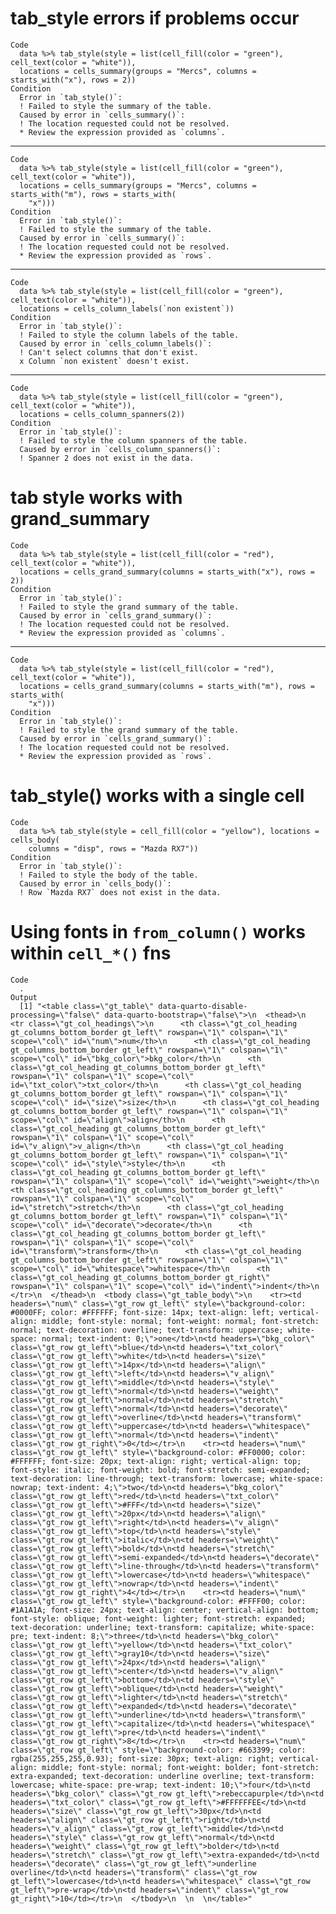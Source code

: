# tab_style errors if problems occur

    Code
      data %>% tab_style(style = list(cell_fill(color = "green"), cell_text(color = "white")),
      locations = cells_summary(groups = "Mercs", columns = starts_with("x"), rows = 2))
    Condition
      Error in `tab_style()`:
      ! Failed to style the summary of the table.
      Caused by error in `cells_summary()`:
      ! The location requested could not be resolved.
      * Review the expression provided as `columns`.

---

    Code
      data %>% tab_style(style = list(cell_fill(color = "green"), cell_text(color = "white")),
      locations = cells_summary(groups = "Mercs", columns = starts_with("m"), rows = starts_with(
        "x")))
    Condition
      Error in `tab_style()`:
      ! Failed to style the summary of the table.
      Caused by error in `cells_summary()`:
      ! The location requested could not be resolved.
      * Review the expression provided as `rows`.

---

    Code
      data %>% tab_style(style = list(cell_fill(color = "green"), cell_text(color = "white")),
      locations = cells_column_labels(`non existent`))
    Condition
      Error in `tab_style()`:
      ! Failed to style the column labels of the table.
      Caused by error in `cells_column_labels()`:
      ! Can't select columns that don't exist.
      x Column `non existent` doesn't exist.

---

    Code
      data %>% tab_style(style = list(cell_fill(color = "green"), cell_text(color = "white")),
      locations = cells_column_spanners(2))
    Condition
      Error in `tab_style()`:
      ! Failed to style the column spanners of the table.
      Caused by error in `cells_column_spanners()`:
      ! Spanner 2 does not exist in the data.

# tab style works with grand_summary

    Code
      data %>% tab_style(style = list(cell_fill(color = "red"), cell_text(color = "white")),
      locations = cells_grand_summary(columns = starts_with("x"), rows = 2))
    Condition
      Error in `tab_style()`:
      ! Failed to style the grand summary of the table.
      Caused by error in `cells_grand_summary()`:
      ! The location requested could not be resolved.
      * Review the expression provided as `columns`.

---

    Code
      data %>% tab_style(style = list(cell_fill(color = "red"), cell_text(color = "white")),
      locations = cells_grand_summary(columns = starts_with("m"), rows = starts_with(
        "x")))
    Condition
      Error in `tab_style()`:
      ! Failed to style the grand summary of the table.
      Caused by error in `cells_grand_summary()`:
      ! The location requested could not be resolved.
      * Review the expression provided as `rows`.

# tab_style() works with a single cell

    Code
      data %>% tab_style(style = cell_fill(color = "yellow"), locations = cells_body(
        columns = "disp", rows = "Mazda RX7"))
    Condition
      Error in `tab_style()`:
      ! Failed to style the body of the table.
      Caused by error in `cells_body()`:
      ! Row `Mazda RX7` does not exist in the data.

# Using fonts in `from_column()` works within `cell_*()` fns

    Code
      .
    Output
      [1] "<table class=\"gt_table\" data-quarto-disable-processing=\"false\" data-quarto-bootstrap=\"false\">\n  <thead>\n    <tr class=\"gt_col_headings\">\n      <th class=\"gt_col_heading gt_columns_bottom_border gt_left\" rowspan=\"1\" colspan=\"1\" scope=\"col\" id=\"num\">num</th>\n      <th class=\"gt_col_heading gt_columns_bottom_border gt_left\" rowspan=\"1\" colspan=\"1\" scope=\"col\" id=\"bkg_color\">bkg_color</th>\n      <th class=\"gt_col_heading gt_columns_bottom_border gt_left\" rowspan=\"1\" colspan=\"1\" scope=\"col\" id=\"txt_color\">txt_color</th>\n      <th class=\"gt_col_heading gt_columns_bottom_border gt_left\" rowspan=\"1\" colspan=\"1\" scope=\"col\" id=\"size\">size</th>\n      <th class=\"gt_col_heading gt_columns_bottom_border gt_left\" rowspan=\"1\" colspan=\"1\" scope=\"col\" id=\"align\">align</th>\n      <th class=\"gt_col_heading gt_columns_bottom_border gt_left\" rowspan=\"1\" colspan=\"1\" scope=\"col\" id=\"v_align\">v_align</th>\n      <th class=\"gt_col_heading gt_columns_bottom_border gt_left\" rowspan=\"1\" colspan=\"1\" scope=\"col\" id=\"style\">style</th>\n      <th class=\"gt_col_heading gt_columns_bottom_border gt_left\" rowspan=\"1\" colspan=\"1\" scope=\"col\" id=\"weight\">weight</th>\n      <th class=\"gt_col_heading gt_columns_bottom_border gt_left\" rowspan=\"1\" colspan=\"1\" scope=\"col\" id=\"stretch\">stretch</th>\n      <th class=\"gt_col_heading gt_columns_bottom_border gt_left\" rowspan=\"1\" colspan=\"1\" scope=\"col\" id=\"decorate\">decorate</th>\n      <th class=\"gt_col_heading gt_columns_bottom_border gt_left\" rowspan=\"1\" colspan=\"1\" scope=\"col\" id=\"transform\">transform</th>\n      <th class=\"gt_col_heading gt_columns_bottom_border gt_left\" rowspan=\"1\" colspan=\"1\" scope=\"col\" id=\"whitespace\">whitespace</th>\n      <th class=\"gt_col_heading gt_columns_bottom_border gt_right\" rowspan=\"1\" colspan=\"1\" scope=\"col\" id=\"indent\">indent</th>\n    </tr>\n  </thead>\n  <tbody class=\"gt_table_body\">\n    <tr><td headers=\"num\" class=\"gt_row gt_left\" style=\"background-color: #0000FF; color: #FFFFFF; font-size: 14px; text-align: left; vertical-align: middle; font-style: normal; font-weight: normal; font-stretch: normal; text-decoration: overline; text-transform: uppercase; white-space: normal; text-indent: 0;\">one</td>\n<td headers=\"bkg_color\" class=\"gt_row gt_left\">blue</td>\n<td headers=\"txt_color\" class=\"gt_row gt_left\">white</td>\n<td headers=\"size\" class=\"gt_row gt_left\">14px</td>\n<td headers=\"align\" class=\"gt_row gt_left\">left</td>\n<td headers=\"v_align\" class=\"gt_row gt_left\">middle</td>\n<td headers=\"style\" class=\"gt_row gt_left\">normal</td>\n<td headers=\"weight\" class=\"gt_row gt_left\">normal</td>\n<td headers=\"stretch\" class=\"gt_row gt_left\">normal</td>\n<td headers=\"decorate\" class=\"gt_row gt_left\">overline</td>\n<td headers=\"transform\" class=\"gt_row gt_left\">uppercase</td>\n<td headers=\"whitespace\" class=\"gt_row gt_left\">normal</td>\n<td headers=\"indent\" class=\"gt_row gt_right\">0</td></tr>\n    <tr><td headers=\"num\" class=\"gt_row gt_left\" style=\"background-color: #FF0000; color: #FFFFFF; font-size: 20px; text-align: right; vertical-align: top; font-style: italic; font-weight: bold; font-stretch: semi-expanded; text-decoration: line-through; text-transform: lowercase; white-space: nowrap; text-indent: 4;\">two</td>\n<td headers=\"bkg_color\" class=\"gt_row gt_left\">red</td>\n<td headers=\"txt_color\" class=\"gt_row gt_left\">#FFF</td>\n<td headers=\"size\" class=\"gt_row gt_left\">20px</td>\n<td headers=\"align\" class=\"gt_row gt_left\">right</td>\n<td headers=\"v_align\" class=\"gt_row gt_left\">top</td>\n<td headers=\"style\" class=\"gt_row gt_left\">italic</td>\n<td headers=\"weight\" class=\"gt_row gt_left\">bold</td>\n<td headers=\"stretch\" class=\"gt_row gt_left\">semi-expanded</td>\n<td headers=\"decorate\" class=\"gt_row gt_left\">line-through</td>\n<td headers=\"transform\" class=\"gt_row gt_left\">lowercase</td>\n<td headers=\"whitespace\" class=\"gt_row gt_left\">nowrap</td>\n<td headers=\"indent\" class=\"gt_row gt_right\">4</td></tr>\n    <tr><td headers=\"num\" class=\"gt_row gt_left\" style=\"background-color: #FFFF00; color: #1A1A1A; font-size: 24px; text-align: center; vertical-align: bottom; font-style: oblique; font-weight: lighter; font-stretch: expanded; text-decoration: underline; text-transform: capitalize; white-space: pre; text-indent: 8;\">three</td>\n<td headers=\"bkg_color\" class=\"gt_row gt_left\">yellow</td>\n<td headers=\"txt_color\" class=\"gt_row gt_left\">gray10</td>\n<td headers=\"size\" class=\"gt_row gt_left\">24px</td>\n<td headers=\"align\" class=\"gt_row gt_left\">center</td>\n<td headers=\"v_align\" class=\"gt_row gt_left\">bottom</td>\n<td headers=\"style\" class=\"gt_row gt_left\">oblique</td>\n<td headers=\"weight\" class=\"gt_row gt_left\">lighter</td>\n<td headers=\"stretch\" class=\"gt_row gt_left\">expanded</td>\n<td headers=\"decorate\" class=\"gt_row gt_left\">underline</td>\n<td headers=\"transform\" class=\"gt_row gt_left\">capitalize</td>\n<td headers=\"whitespace\" class=\"gt_row gt_left\">pre</td>\n<td headers=\"indent\" class=\"gt_row gt_right\">8</td></tr>\n    <tr><td headers=\"num\" class=\"gt_row gt_left\" style=\"background-color: #663399; color: rgba(255,255,255,0.93); font-size: 30px; text-align: right; vertical-align: middle; font-style: normal; font-weight: bolder; font-stretch: extra-expanded; text-decoration: underline overline; text-transform: lowercase; white-space: pre-wrap; text-indent: 10;\">four</td>\n<td headers=\"bkg_color\" class=\"gt_row gt_left\">rebeccapurple</td>\n<td headers=\"txt_color\" class=\"gt_row gt_left\">#FFFFFFEE</td>\n<td headers=\"size\" class=\"gt_row gt_left\">30px</td>\n<td headers=\"align\" class=\"gt_row gt_left\">right</td>\n<td headers=\"v_align\" class=\"gt_row gt_left\">middle</td>\n<td headers=\"style\" class=\"gt_row gt_left\">normal</td>\n<td headers=\"weight\" class=\"gt_row gt_left\">bolder</td>\n<td headers=\"stretch\" class=\"gt_row gt_left\">extra-expanded</td>\n<td headers=\"decorate\" class=\"gt_row gt_left\">underline overline</td>\n<td headers=\"transform\" class=\"gt_row gt_left\">lowercase</td>\n<td headers=\"whitespace\" class=\"gt_row gt_left\">pre-wrap</td>\n<td headers=\"indent\" class=\"gt_row gt_right\">10</td></tr>\n  </tbody>\n  \n  \n</table>"

